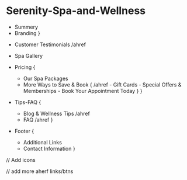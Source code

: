 # Serenity-Spa-and-Wellness

<!-- - ? Header {
  Services, Testimonials, Gallery, FAQ, CTA
  } -->

<!-- - // Hero { -->

- Summery
- Branding
  }

<!-- - // About -->

<!-- - ! How It Works  -->

<!-- - ! Our Services -->

<!-- - // Meet Our Team -->

- Customer Testimonials /ahref

- Spa Gallery

- Pricing {

  - Our Spa Packages
  - More Ways to Save & Book { /ahref - Gift Cards - Special Offers & Memberships - Book Your Appointment Today
    }
    }

- Tips-FAQ {

  - Blog & Wellness Tips /ahref
  - FAQ /ahref
    }

- Footer {
  - Additional Links
  - Contact Information
    }

<!-- TODO: -->

<!-- // fix header -->

// Add icons

<!-- // fix margins -->

// add more aherf links/btns
